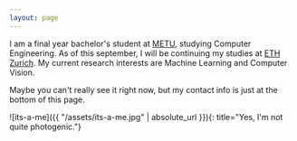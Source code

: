 ```yaml
---
layout: page
---
```

I am a final year bachelor's student at [METU](https://www.metu.edu.tr), studying Computer Engineering. As of this september, I will be continuing my studies at [ETH Zurich](https://www.ethz.ch/en.html). My current research interests are Machine Learning and Computer Vision.

Maybe you can't really see it right now, but my contact info is just at the bottom of this page.

![its-a-me]({{ "/assets/its-a-me.jpg" | absolute_url }}){: title="Yes, I'm not quite photogenic."}